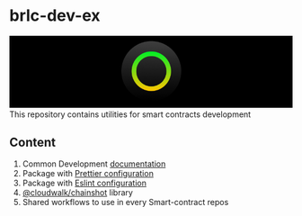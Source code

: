 # brlc-dev-ex
![brlc-cover](./docs/media/brlc-cover.png)
This repository contains utilities for smart contracts development

## Content
1. Common Development [documentation](./docs/DEVELOPMENT.md)
1. Package with [Prettier configuration](./packages/pretier-config)
1. Package with [Eslint configuration](./packages/eslint-config)
1. [@cloudwalk/chainshot](./packages/chainshot/README.md) library
1. Shared workflows to use in every Smart-contract repos